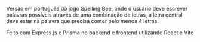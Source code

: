 Versão em português do jogo Spelling Bee, onde o usuário deve escrever palavras possíveis através de uma combinação de letras, a letra central deve estar na palavra que precisa conter pelo menos 4 letras.

Feito com Express.js e Prisma no backend e frontend utilizando React e Vite